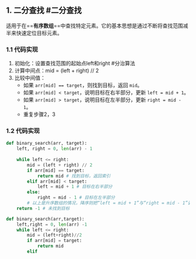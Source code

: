  ## 1. 二分查找  #二分查找
 适用于在==**有序数组**==中查找特定元素。它的基本思想是通过不断将查找范围减半来快速定位目标元素。
 ### 1.1 代码实现
 1. 初始化：设置查找范围的起始点left和right #分治算法 
 2. 计算中间点：mid = (left + right) // 2
 3. 比较中间值：
	- 如果 `arr[mid] == target`，则找到目标，返回 `mid`。
	- 如果 `arr[mid] < target`，说明目标在右半部分，更新 `left = mid + 1`。
	- 如果 `arr[mid] > target`，说明目标在左半部分，更新 `right = mid - 1`。
	 - 重复步骤2，3
### 1.2 代码实现
```python
def binary_search(arr, target): 
	left, right = 0, len(arr) - 1 
	
	while left <= right: 
		mid = (left + right) // 2 
		if arr[mid] == target: 
			return mid # 找到目标，返回索引 
		elif arr[mid] < target: 
			left = mid + 1 # 目标在右半部分 
		else: 
			right = mid - 1 # 目标在左半部分 
		# 以上是升序数组的情况，降序则把“left = mid + 1”与“right = mid - 1”调换位置
	return -1 # 未找到目标
```

```python
def binary_search(arr,target):
	left,right = 0, len(arr) -1
	while left <= right:
		mid = (left+right)//2
		if arr[mid] = target:
			return mid
		elif
```